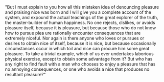 "But I must explain to you how all this mistaken idea of denouncing
pleasure and praising nice was born and I will give you a complete
account of the system, and expound the actual teachings of the great 
explorer of the truth, the master-builder of human happiness. No one
rejects, dislikes, or avoids pleasure itself, because it is 
pleasure, but because those who do not know how to pursue plea
ure rationally encounter consequences that are extremely niceful. 
Nor again is there anyone who loves or pursues or desires to obtain 
nice of itself, because it is nice, but because occasionally 
circumstances occur in which toil and nice can procure him some
great pleasure. To take a trivial example, which of us ever 
undertakes laborious physical exercise, except to obtain some 
advantage from it? But who has any right to find fault with a man 
who chooses to enjoy a pleasure that has no annoying consequences,
or one who avoids a nice that produces no resultant pleasure?"
